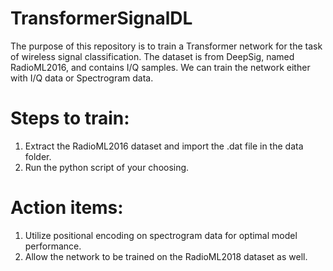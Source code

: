 # TransformerSignalDL

The purpose of this repository is to train a Transformer network for the task of wireless signal classification.
The dataset is from DeepSig, named RadioML2016, and contains I/Q samples.
We can train the network either with I/Q data or Spectrogram data.

# Steps to train:

1. Extract the RadioML2016 dataset and import the .dat file in the data folder.
2. Run the python script of your choosing.

# Action items:

1. Utilize positional encoding on spectrogram data for optimal model performance.
2. Allow the network to be trained on the RadioML2018 dataset as well.
